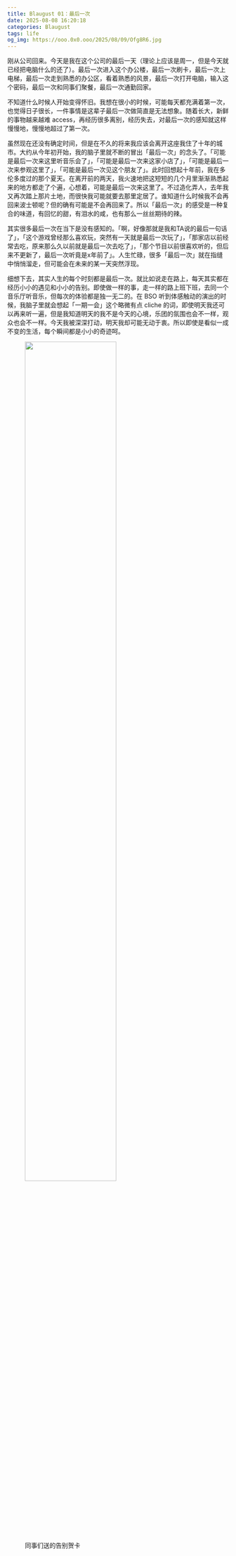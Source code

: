 ```yaml
---
title: Blaugust 01：最后一次
date: 2025-08-08 16:20:18
categories: Blaugust
tags: life
og_img: https://ooo.0x0.ooo/2025/08/09/Ofg8R6.jpg
---
```


刚从公司回来。今天是我在这个公司的最后一天（理论上应该是周一，但是今天就已经把电脑什么的还了）。最后一次进入这个办公楼，最后一次刷卡，最后一次上电梯，最后一次走到熟悉的办公区，看着熟悉的风景，最后一次打开电脑，输入这个密码，最后一次和同事们聚餐，最后一次通勤回家。



不知道什么时候人开始变得怀旧。我想在很小的时候，可能每天都充满着第一次，也觉得日子很长，一件事情是这辈子最后一次做简直是无法想象。随着长大，新鲜的事物越来越难 access，再经历很多离别，经历失去，对最后一次的感知就这样慢慢地，慢慢地超过了第一次。

虽然现在还没有确定时间，但是在不久的将来我应该会离开这座我住了十年的城市。大约从今年初开始，我的脑子里就不断的冒出「最后一次」的念头了。「可能是最后一次来这里听音乐会了」，「可能是最后一次来这家小店了」，「可能是最后一次来参观这里了」，「可能是最后一次见这个朋友了」。此时回想起十年前，我在多伦多度过的那个夏天。在离开前的两天，我火速地把这短短的几个月里渐渐熟悉起来的地方都走了个遍，心想着，可能是最后一次来这里了。不过造化弄人，去年我又再次踏上那片土地，而很快我可能就要去那里定居了。谁知道什么时候我不会再回来波士顿呢？但的确有可能是不会再回来了。所以「最后一次」的感受是一种复合的味道，有回忆的甜，有泪水的咸，也有那么一丝丝期待的辣。

其实很多最后一次在当下是没有感知的。「啊，好像那就是我和TA说的最后一句话了」，「这个游戏曾经那么喜欢玩，突然有一天就是最后一次玩了」，「那家店以前经常去吃，原来那么久以前就是最后一次去吃了」，「那个节目以前很喜欢听的，但后来不更新了，最后一次听竟是x年前了」。人生忙碌，很多「最后一次」就在指缝中悄悄溜走，但可能会在未来的某一天突然浮现。

细想下去，其实人生的每个时刻都是最后一次。就比如说走在路上，每天其实都在经历小小的遇见和小小的告别。即使做一样的事，走一样的路上班下班，去同一个音乐厅听音乐，但每次的体验都是独一无二的。在 BSO 听到体感触动的演出的时候，我脑子里就会想起「一期一会」这个略微有点 cliche 的词，即使明天我还可以再来听一遍，但是我知道明天的我不是今天的心境，乐团的氛围也会不一样，观众也会不一样。今天我被深深打动，明天我却可能无动于衷。所以即使是看似一成不变的生活，每个瞬间都是小小的奇迹呵。

<figure>
<img src="https://ooo.0x0.ooo/2025/08/09/Ofg8R6.jpg" width="70%"/>
<figcaption>
同事们送的告别贺卡
</figcaption>
</figure>
